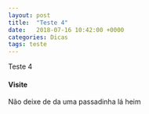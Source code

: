 ```yaml
---
layout: post
title:  "Teste 4"
date:   2018-07-16 10:42:00 +0000
categories: Dicas
tags: teste
---
```


Teste 4


<!-- Section: Follow -->
<section class="section section-follow black darken-2 white-text center">
  <div class="container">
    <div class="row">
      <div class="col s12">
        <h4>Visite</h4>
        <p>Não deixe de da uma passadinha lá heim</p>
          <div class="sharethis-inline-follow-buttons"></div>
      </div>
    </div>
  </div>
</section>


<!--  Scripts-->
<script src="https://code.jquery.com/jquery-2.1.1.min.js"></script>
<script src="/assets/js/init.js"></script>
